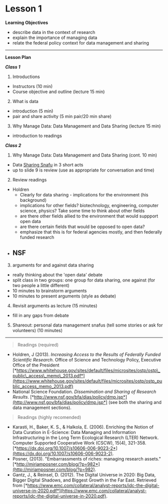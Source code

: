 Lesson 1  
========

**Learning Objectives**
- describe data in the context of research
- explain the importance of managing data
- relate the federal policy context for data management and sharing

---

**Lesson Plan**  

*__Class 1__*  

1. Introductions  
  - Instructors (10 min)  
  - Course objective and outline (lecture 15 min)  
2. What is data  
  - introduction (5 min)  
  - pair and share activity (5 min pair/20 min share)  
3. Why Manage Data: Data Management and Data Sharing (lecture 15 min)  
  - introduction to readings  

*__Class 2__*  

1. Why Manage Data: Data Management and Data Sharing (cont. 10 min)  
  - Data [Sharing Snafu](https://www.youtube.com/watch?v=N2zK3sAtr-4) in 3 short acts
  - up to slide 9 is review (use as appropriate for conversation and time)
2. Review readings  
  - Holdren
    - Clearly for data sharing - implications for the environment (his background)
    - implications for other fields? biotechnology, engineering, computer science, physics? Take some time to think about other fields
    - are there other fields allied to the environment that would suppport open data
    - are there certain fields that would be opposed to open data?
    - emphasize that this is for federal agencies mostly, and then federally funded research
  - NSF
    - 
3. arguments for and against data sharing  
  - really thinking about the 'open data' debate
  - split class in two groups: one group for data sharing, one against (for two people a little different)
  - 10 minutes to brainstorm arguments
  - 10 minutes to present arguments (style as debate)  
4. Revisit arguments as lecture (15 minutes)
  - fill in any gaps from debate  
5. Shareout: personal data management snafus (tell some stories or ask for volunteers) (10 minutes)  

---

> Readings (required)

 - Holdren, J (2013). *Increasing Access to the Results of Federally Funded Scientific Research*. Office of Science and Technology Policy, Executive Office of the President [*https://www.whitehouse.gov/sites/default/files/microsites/ostp/ostp\_public\_access\_memo\_2013.pdf*](https://www.whitehouse.gov/sites/default/files/microsites/ostp/ostp_public_access_memo_2013.pdf)
 - National Science Foundation. *Dissemination and Sharing of Research Results*. [*http://www.nsf.gov/bfa/dias/policy/dmp.jsp*](http://www.nsf.gov/bfa/dias/policy/dmp.jsp*] (see both the sharing and data management sections).  

> Readings (highly recomended)

 - Karasti, H., Baker, K. S., & Halkola, E. (2006). Enriching the Notion of Data Curation in E-Science: Data Managing and Information Infrastructuring in the Long Term Ecological Research (LTER) Network. Computer Supported Cooperative Work (CSCW), 15(4), 321-358. [*https://dx.doi.org/10.1007/s10606-006-9023-2*](https://dx.doi.org/10.1007/s10606-006-9023-2).
 - Posner, (2013). "Embarrassments of riches: managing research assets." [*http://miriamposner.com/blog/?p=982*](http://miriamposner.com/blog/?p=982).
 - Gantz, J., & Reinsel, D. (2012). The Digital Universe in 2020: Big Data, Bigger Digital Shadows, and Biggest Growth in the Far East. Retrieved from [*https://www.emc.com/collateral/analyst-reports/idc-the-digital-universe-in-2020.pdf*](https://www.emc.com/collateral/analyst-reports/idc-the-digital-universe-in-2020.pdf).

